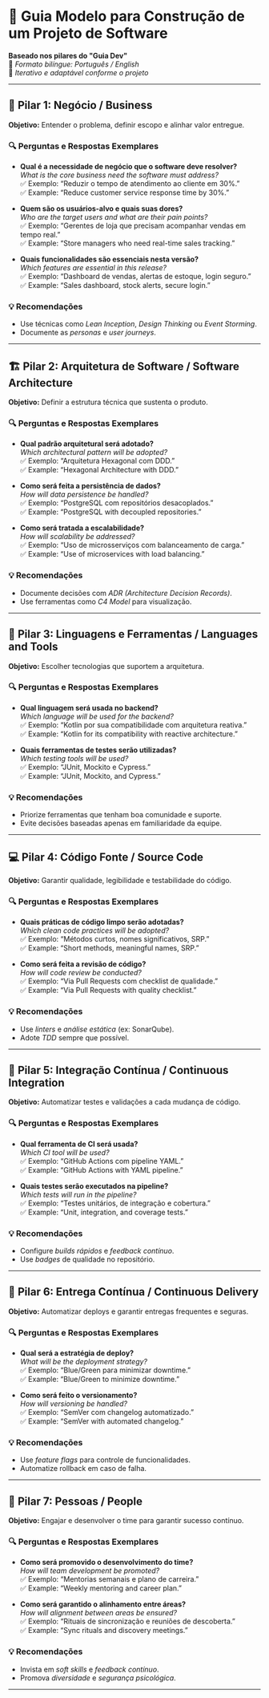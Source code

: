 # 🧭 Guia Modelo para Construção de um Projeto de Software
**Baseado nos pilares do "Guia Dev"**  
📄 *Formato bilíngue: Português / English*  
🔁 *Iterativo e adaptável conforme o projeto*

---

## 🏢 Pilar 1: Negócio / Business
**Objetivo:** Entender o problema, definir escopo e alinhar valor entregue.

### 🔍 Perguntas e Respostas Exemplares

- **Qual é a necessidade de negócio que o software deve resolver?**  
  *What is the core business need the software must address?*  
  ✅ Exemplo: “Reduzir o tempo de atendimento ao cliente em 30%.”  
  ✅ Example: “Reduce customer service response time by 30%.”


- **Quem são os usuários-alvo e quais suas dores?**  
  *Who are the target users and what are their pain points?*  
  ✅ Exemplo: “Gerentes de loja que precisam acompanhar vendas em tempo real.”  
  ✅ Example: “Store managers who need real-time sales tracking.”


- **Quais funcionalidades são essenciais nesta versão?**  
  *Which features are essential in this release?*  
  ✅ Exemplo: “Dashboard de vendas, alertas de estoque, login seguro.”  
  ✅ Example: “Sales dashboard, stock alerts, secure login.”


### 💡 Recomendações
- Use técnicas como *Lean Inception*, *Design Thinking* ou *Event Storming*.
- Documente as *personas* e *user journeys*.

---

## 🏗️ Pilar 2: Arquitetura de Software / Software Architecture
**Objetivo:** Definir a estrutura técnica que sustenta o produto.

### 🔍 Perguntas e Respostas Exemplares

- **Qual padrão arquitetural será adotado?**  
  *Which architectural pattern will be adopted?*  
  ✅ Exemplo: “Arquitetura Hexagonal com DDD.”  
  ✅ Example: “Hexagonal Architecture with DDD.”


- **Como será feita a persistência de dados?**  
  *How will data persistence be handled?*  
  ✅ Exemplo: “PostgreSQL com repositórios desacoplados.”  
  ✅ Example: “PostgreSQL with decoupled repositories.”


- **Como será tratada a escalabilidade?**  
  *How will scalability be addressed?*  
  ✅ Exemplo: “Uso de microsserviços com balanceamento de carga.”  
  ✅ Example: “Use of microservices with load balancing.”

### 💡 Recomendações
- Documente decisões com *ADR (Architecture Decision Records)*.
- Use ferramentas como *C4 Model* para visualização.

---

## 🧰 Pilar 3: Linguagens e Ferramentas / Languages and Tools
**Objetivo:** Escolher tecnologias que suportem a arquitetura.

### 🔍 Perguntas e Respostas Exemplares

- **Qual linguagem será usada no backend?**  
  *Which language will be used for the backend?*  
  ✅ Exemplo: “Kotlin por sua compatibilidade com arquitetura reativa.”  
  ✅ Example: “Kotlin for its compatibility with reactive architecture.”


- **Quais ferramentas de testes serão utilizadas?**  
  *Which testing tools will be used?*  
  ✅ Exemplo: “JUnit, Mockito e Cypress.”  
  ✅ Example: “JUnit, Mockito, and Cypress.”

### 💡 Recomendações
- Priorize ferramentas que tenham boa comunidade e suporte.
- Evite decisões baseadas apenas em familiaridade da equipe.

---

## 💻 Pilar 4: Código Fonte / Source Code
**Objetivo:** Garantir qualidade, legibilidade e testabilidade do código.

### 🔍 Perguntas e Respostas Exemplares

- **Quais práticas de código limpo serão adotadas?**  
  *Which clean code practices will be adopted?*  
  ✅ Exemplo: “Métodos curtos, nomes significativos, SRP.”  
  ✅ Example: “Short methods, meaningful names, SRP.”


- **Como será feita a revisão de código?**  
  *How will code review be conducted?*  
  ✅ Exemplo: “Via Pull Requests com checklist de qualidade.”  
  ✅ Example: “Via Pull Requests with quality checklist.”

### 💡 Recomendações
- Use *linters* e *análise estática* (ex: SonarQube).
- Adote *TDD* sempre que possível.

---

## 🔄 Pilar 5: Integração Contínua / Continuous Integration
**Objetivo:** Automatizar testes e validações a cada mudança de código.

### 🔍 Perguntas e Respostas Exemplares

- **Qual ferramenta de CI será usada?**  
  *Which CI tool will be used?*  
  ✅ Exemplo: “GitHub Actions com pipeline YAML.”  
  ✅ Example: “GitHub Actions with YAML pipeline.”


- **Quais testes serão executados na pipeline?**  
  *Which tests will run in the pipeline?*  
  ✅ Exemplo: “Testes unitários, de integração e cobertura.”  
  ✅ Example: “Unit, integration, and coverage tests.”

### 💡 Recomendações
- Configure *builds rápidos* e *feedback contínuo*.
- Use *badges* de qualidade no repositório.

---

## 🚀 Pilar 6: Entrega Contínua / Continuous Delivery
**Objetivo:** Automatizar deploys e garantir entregas frequentes e seguras.

### 🔍 Perguntas e Respostas Exemplares

- **Qual será a estratégia de deploy?**  
  *What will be the deployment strategy?*  
  ✅ Exemplo: “Blue/Green para minimizar downtime.”  
  ✅ Example: “Blue/Green to minimize downtime.”


- **Como será feito o versionamento?**  
  *How will versioning be handled?*  
  ✅ Exemplo: “SemVer com changelog automatizado.”  
  ✅ Example: “SemVer with automated changelog.”

### 💡 Recomendações
- Use *feature flags* para controle de funcionalidades.
- Automatize rollback em caso de falha.

---

## 👥 Pilar 7: Pessoas / People
**Objetivo:** Engajar e desenvolver o time para garantir sucesso contínuo.

### 🔍 Perguntas e Respostas Exemplares

- **Como será promovido o desenvolvimento do time?**  
  *How will team development be promoted?*  
  ✅ Exemplo: “Mentorias semanais e plano de carreira.”  
  ✅ Example: “Weekly mentoring and career plan.”


- **Como será garantido o alinhamento entre áreas?**  
  *How will alignment between areas be ensured?*  
  ✅ Exemplo: “Rituais de sincronização e reuniões de descoberta.”  
  ✅ Example: “Sync rituals and discovery meetings.”

### 💡 Recomendações
- Invista em *soft skills* e *feedback contínuo*.
- Promova *diversidade* e *segurança psicológica*.

---

